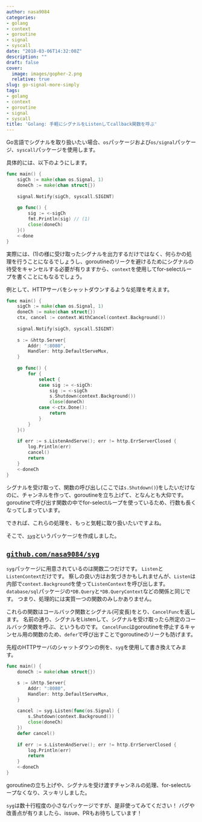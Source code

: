 ```yaml
---
author: nasa9084
categories:
- golang
- context
- goroutine
- signal
- syscall
date: "2018-03-06T14:32:00Z"
description: ""
draft: false
cover:
  image: images/gopher-2.png
  relative: true
slug: go-signal-more-simply
tags:
- golang
- context
- goroutine
- signal
- syscall
title: 'Golang: 手軽にシグナルをListenしてcallback関数を呼ぶ'
---
```



Go言語でシグナルを取り扱いたい場合、`os`パッケージおよび`os/signal`パッケージ、`syscall`パッケージを使用します。

具体的には、以下のようにします。

``` go
func main() {
    sigCh := make(chan os.Signal, 1)
    doneCh := make(chan struct{})
    
    signal.Notify(sigCh, syscall.SIGINT)
    
    go func() {
        sig := <-sigCh
        fmt.Println(sig) // (1)
        close(doneCh)
    }()
    <-done
}
```

実際には、(1)の様に受け取ったシグナルを出力するだけではなく、何らかの処理を行うことになるでしょうし、goroutineのリークを避けるためにシグナルの待受をキャンセルする必要が有りますから、`context`を使用してfor-selectループを書くことにもなるでしょう。

例として、HTTPサーバをシャットダウンするような処理を考えます。

``` go
func main() {
    sigCh := make(chan os.Signal, 1)
    doneCh := make(chan struct{})
    ctx, cancel := context.WithCancel(context.Background())
    
    signal.Notify(sigCh, syscall.SIGINT)
    
    s := &http.Server{
        Addr: ":8080",
        Handler: http.DefaultServeMux,
    }
    
    go func() {
        for {
            select {
            case sig := <-sigCh:
                sig := <-sigCh
                s.Shutdown(context.Background())
                close(doneCh)
            case <-ctx.Done():
                return
            }
        }
    }()
    
    if err := s.ListenAndServe(); err != http.ErrServerClosed {
        log.Println(err)
        cancel()
        return
    }
    <-doneCh
}
```

シグナルを受け取って、関数の呼び出し(ここでは`s.Shutdown()`)をしたいだけなのに、チャンネルを作って、goroutineを立ち上げて、となんとも大仰です。
goroutineで呼び出す関数の中でfor-selectループを使っているため、行数も長くなってしまっています。

できれば、これらの処理を、もっと気軽に取り扱いたいですよね。

そこで、[`syg`](https://github.com/nasa9084/syg)というパッケージを作成しました。

## [`github.com/nasa9084/syg`](https//github.com/nasa9084/syg)

`syg`パッケージに用意されているのは関数二つだけです。
`Listen`と`ListenContext`だけです。
察しの良い方はお気づきかもしれませんが、`Listen`は内部で`context.Background`を使って`ListenContext`を呼び出します。
`database/sql`パッケージの`*DB.Query`と`*DB.QueryContext`などの関係と同じです。
つまり、処理的には実質一つの関数のみしかありません。

これらの関数はコールバック関数とシグナル(可変長)をとり、`CancelFunc`を返します。
名前の通り、シグナルをListenして、シグナルを受け取ったら所定のコールバック関数を呼ぶ、というものです。
`CancelFunc`はgoroutineを停止するキャンセル用の関数のため、`defer`で呼び出すことでgoroutineのリークも防げます。

先程のHTTPサーバのシャットダウンの例を、`syg`を使用して書き換えてみます。

``` go
func main() {
    doneCh := make(chan struct{})

    s := &http.Server{
        Addr: ":8080",
        Handler: http.DefaultServeMux,
    }
    
    cancel := syg.Listen(func(os.Signal) { 
        s.Shutdown(context.Background())
        close(doneCh)
    })
    defer cancel()
    
    if err := s.ListenAndServe(); err != http.ErrServerClosed {
        log.Println(err)
        return
    }
    <-doneCh
}
```

goroutineの立ち上げや、シグナルを受け渡すチャンネルの処理、for-selectループなくなり、スッキリしました。

`syg`は数十行程度の小さなパッケージですが、是非使ってみてください！
バグや改善点が有りましたら、issue、PRもお待ちしています！

